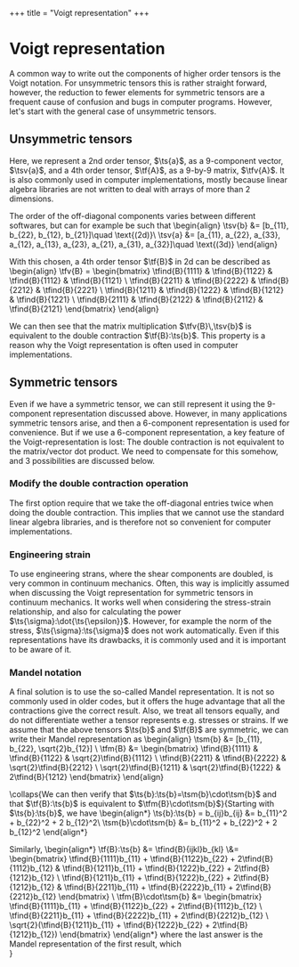 +++
title = "Voigt representation"
+++
# Voigt representation
A common way to write out the components of higher order tensors is the Voigt notation. For unsymmetric tensors this is rather straight forward, however, the reduction to fewer elements for symmetric tensors are a frequent cause of confusion and bugs in computer programs. However, let's start with the general case of unsymmetric tensors. 

## Unsymmetric tensors
Here, we represent a 2nd order tensor, $\ts{a}$, as a 9-component vector, $\tsv{a}$, and a 4th order tensor, $\tf{A}$, as a 9-by-9 matrix, $\tfv{A}$. It is also commonly used in computer implementations, mostly because linear algebra libraries are not written to deal with arrays of more than 2 dimensions.

The order of the off-diagonal components varies between different softwares, but can for example be such that
\begin{align}
\tsv{b} &= [b_{11}, b_{22}, b_{12}, b_{21}]\quad \text{(2d)}\\
\tsv{a} &= [a_{11}, a_{22}, a_{33}, a_{12}, a_{13}, a_{23}, a_{21}, a_{31}, a_{32}]\quad \text{(3d)}
\end{align}

With this chosen, a 4th order tensor $\tf{B}$ in 2d can be described as
\begin{align}
\tfv{B} = \begin{bmatrix}
\tfind{B}{1111} & \tfind{B}{1122} & \tfind{B}{1112} & \tfind{B}{1121} \\
\tfind{B}{2211} & \tfind{B}{2222} & \tfind{B}{2212} & \tfind{B}{2221} \\
\tfind{B}{1211} & \tfind{B}{1222} & \tfind{B}{1212} & \tfind{B}{1221} \\
\tfind{B}{2111} & \tfind{B}{2122} & \tfind{B}{2112} & \tfind{B}{2121}
\end{bmatrix}
\end{align}

We can then see that the matrix multiplication $\tfv{B}\,\tsv{b}$ is equivalent to the double contraction $\tf{B}:\ts{b}$. This property is a reason why the Voigt representation is often used in computer implementations. 

## Symmetric tensors
Even if we have a symmetric tensor, we can still represent it using the 9-component representation discussed above. However, in many applications symmetric tensors arise, and then a 6-component representation is used for convenience. But if we use a 6-component representation, a key feature of the Voigt-representation is lost: The double contraction is not equivalent to the matrix/vector dot product. We need to compensate for this somehow, and 3 possibilities are discussed below.

### Modify the double contraction operation
The first option require that we take the off-diagonal entries twice when doing the double contraction. This implies that we cannot use the standard linear algebra libraries, and is therefore not so convenient for computer implementations. 

### Engineering strain
To use engineering strans, where the shear components are doubled, is very common in continuum mechanics. Often, this way is implicitly assumed when discussing the Voigt representation for symmetric tensors in continuum mechanics. It works well when considering the stress-strain relationship, and also for calculating the power $\ts{\sigma}:\dot{\ts{\epsilon}}$. However, for example the norm of the stress, $\ts{\sigma}:\ts{\sigma}$ does not work automatically. Even if this representations have its drawbacks, it is commonly used and it is important to be aware of it. 

### Mandel notation
A final solution is to use the so-called Mandel representation. It is not so commonly used in older codes, but it offers the huge advantage that all the contractions give the correct result. Also, we treat all tensors equally, and do not differentiate wether a tensor represents e.g. stresses or strains. If we assume that the above tensors $\ts{b}$ and $\tf{B}$ are symmetric, we can write their Mandel representation as 
\begin{align}
\tsm{b} &= [b_{11}, b_{22}, \sqrt{2}b_{12}] \\
\tfm{B} &= \begin{bmatrix}
\tfind{B}{1111} & \tfind{B}{1122} & \sqrt{2}\tfind{B}{1112} \\
\tfind{B}{2211} & \tfind{B}{2222} & \sqrt{2}\tfind{B}{2212} \\
\sqrt{2}\tfind{B}{1211} & \sqrt{2}\tfind{B}{1222} & 2\tfind{B}{1212}
\end{bmatrix}
\end{align}

\collaps{We can then verify that $\ts{b}:\ts{b}=\tsm{b}\cdot\tsm{b}$ and that $\tf{B}:\ts{b}$ is equivalent to $\tfm{B}\cdot\tsm{b}$}{Starting with $\ts{b}:\ts{b}$, we have
\begin{align*}
\ts{b}:\ts{b} = b_{ij}b_{ij} &= b_{11}^2 + b_{22}^2 + 2 b_{12}^2\\
\tsm{b}\cdot\tsm{b} &= b_{11}^2 + b_{22}^2 + 2 b_{12}^2
\end{align*}

Similarly, 
\begin{align*}
\tf{B}:\ts{b} &= \tfind{B}{ijkl}b_{kl} \\&= \begin{bmatrix} 
\tfind{B}{1111}b_{11} + \tfind{B}{1122}b_{22} + 2\tfind{B}{1112}b_{12} & \tfind{B}{1211}b_{11} + \tfind{B}{1222}b_{22} + 2\tfind{B}{1212}b_{12} \\
\tfind{B}{1211}b_{11} + \tfind{B}{1222}b_{22} + 2\tfind{B}{1212}b_{12} & \tfind{B}{2211}b_{11} + \tfind{B}{2222}b_{11} + 2\tfind{B}{2212}b_{12} 
\end{bmatrix} \\
\tfm{B}\cdot\tsm{b} &= \begin{bmatrix} 
\tfind{B}{1111}b_{11} + \tfind{B}{1122}b_{22} + 2\tfind{B}{1112}b_{12} \\
\tfind{B}{2211}b_{11} + \tfind{B}{2222}b_{11} + 2\tfind{B}{2212}b_{12} \\
\sqrt{2}(\tfind{B}{1211}b_{11} + \tfind{B}{1222}b_{22} + 2\tfind{B}{1212}b_{12})
\end{bmatrix}
\end{align*}
where the last answer is the Mandel representation of the first result, which  
}